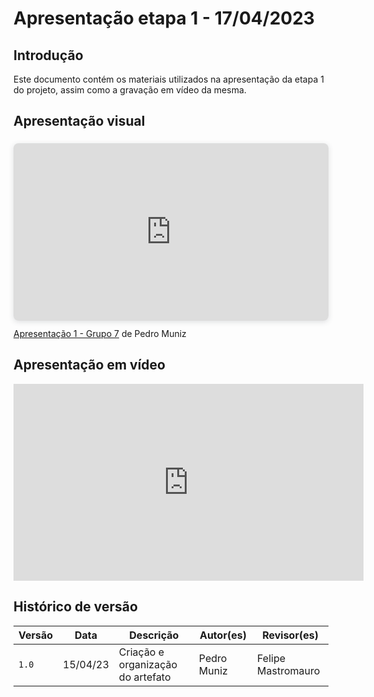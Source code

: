 # Apresentação etapa 1 - 17/04/2023

## Introdução
Este documento contém os materiais utilizados na apresentação da etapa 1 do projeto, assim como a gravação em vídeo da mesma.

## Apresentação visual
<div style="position: relative; width: 100%; height: 0; padding-top: 56.2500%;
 padding-bottom: 0; box-shadow: 0 2px 8px 0 rgba(63,69,81,0.16); margin-top: 1.6em; margin-bottom: 0.9em; overflow: hidden;
 border-radius: 8px; will-change: transform;">
  <iframe loading="lazy" style="position: absolute; width: 100%; height: 100%; top: 0; left: 0; border: none; padding: 0;margin: 0;"
    src="https:&#x2F;&#x2F;www.canva.com&#x2F;design&#x2F;DAFgLJ0X-vU&#x2F;view?embed" allowfullscreen="allowfullscreen" allow="fullscreen">
  </iframe>
</div>
<a href="https:&#x2F;&#x2F;www.canva.com&#x2F;design&#x2F;DAFgLJ0X-vU&#x2F;view?utm_content=DAFgLJ0X-vU&amp;utm_campaign=designshare&amp;utm_medium=embeds&amp;utm_source=link" target="_blank" rel="noopener">Apresentação 1 - Grupo 7</a> de Pedro Muniz

## Apresentação em vídeo
<center>

<iframe width="560" height="315" src="https://www.youtube-nocookie.com/embed/4iryILAXkoA" title="YouTube video player" frameborder="0" allow="accelerometer; autoplay; clipboard-write; encrypted-media; gyroscope; picture-in-picture; web-share" allowfullscreen></iframe>

</center>

## Histórico de versão

|  Versão  |   Data   |                      Descrição                      |    Autor(es)   |  Revisor(es)  |
| -------- | -------- | --------------------------------------------------- | -------------- | ------------- |
|  `1.0`   | 15/04/23 | Criação e organização do artefato | Pedro Muniz | Felipe Mastromauro |